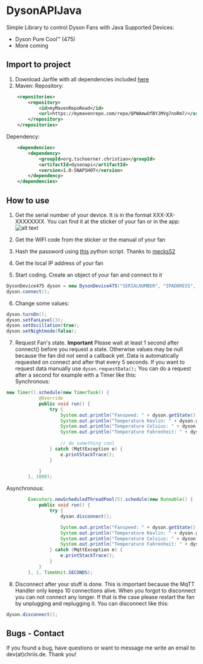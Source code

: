 # DysonAPIJava
Simple Library to control Dyson Fans with Java
Supported Devices:
- Dyson Pure Cool™ (475)
- More coming

## Import to project
1) Download Jarfile with all dependencies included [here](https://drive.google.com/uc?export=download&id=1qwacjVMhxpuMV_Xe_lWYlEAdlghxft8c)
2) Maven:
Repository:
```xml
    <repositories>
        <repository>
            <id>myMavenRepoRead</id>
            <url>https://mymavenrepo.com/repo/QPWAmwOfBYJMVg7noRm7/</url>
        </repository>
    </repositories>
```
Dependency:
```xml
    <dependencies>
        <dependency>
            <groupId>org.tschoerner.christian</groupId>
            <artifactId>dysonapi</artifactId>
            <version>1.0-SNAPSHOT</version>
        </dependency>
    </dependencies>
```

## How to use
1) Get the serial number of your device. It is in the format XXX-XX-XXXXXXXX.
You can find it at the sticker of your fan or in the app:<br />
![alt text](https://i.ibb.co/ZGVMwfJ/github.jpg "App")

2) Get the WIFI code from the sticker or the manual of your fan
3) Hash the password using [this](https://pastebin.com/raw/Sv89m4jj) python script. Thanks to [mecks52](https://github.com/mecks52/openhab2-dyson475/blob/master/getPwdHash.py)
4) Get the local IP address of your fan
5) Start coding. Create an object of your fan and connect to it
```java
DysonDevice475 dyson = new DysonDevice475("SERIALNUMBER", "IPADDRESS", "HASHED PASSWORD");
dyson.connect();
```
6) Change some values:
```java
dyson.turnOn();
dyson.setFanLevel(3);
dyson.setOscillation(true);
dyson.setNightmode(false);
```
7) Request Fan's state.
**Important** Please wait at least 1 second after connect() before you request a state. Otherwise values may be null because the fan did not send a callback yet. Data is automatically requested on connect and after that every 5 seconds. If you want to request data manually use `dyson.requestData();` You can do a request after a second for example with a Timer like this:<br />
Synchronous:
```java
new Timer().schedule(new TimerTask() {
            @Override
            public void run() {
                try {
                    System.out.println("Fanspeed: " + dyson.getState().getFanSpeedInt());
                    System.out.println("Temperature Kevlin: " + dyson.getSensor().getTemperatureKelvin());
                    System.out.println("Temperature Celsius: " + dyson.getSensor().getTemperatureCelsius());
                    System.out.println("Temperature Fahrenheit: " + dyson.getSensor().getTemperatureFahrenheit());
                    
                    // do something cool
                } catch (MqttException e) {
                    e.printStackTrace();
                }

            }
        }, 1000);
```
Asynchronous:
```java
        Executors.newScheduledThreadPool(5).schedule(new Runnable() {
            public void run() {
                try {
                    dyson.disconnect();

                    System.out.println("Fanspeed: " + dyson.getState().getFanSpeedInt());
                    System.out.println("Temperature Kevlin: " + dyson.getSensor().getTemperatureKelvin());
                    System.out.println("Temperature Celsius: " + dyson.getSensor().getTemperatureCelsius());
                    System.out.println("Temperature Fahrenheit: " + dyson.getSensor().getTemperatureFahrenheit());
                } catch (MqttException e) {
                    e.printStackTrace();
                }
            }
        }, 1, TimeUnit.SECONDS);
```

8) Disconnect after your stuff is done. This is important because the MqTT Handler only keeps 10 connections alive. When you forgot to disconnect you can not connect any longer. If that is the case please restart the fan by unplugging and replugging it. You can disconnect like this:
```java
dyson.disconnect();
```

## Bugs - Contact
If you found a bug, have questions or want to message me write an email to dev(at)chriis.de. Thank you!

